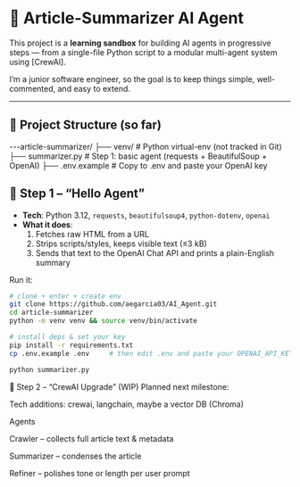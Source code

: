 # 📰 Article-Summarizer AI Agent

This project is a **learning sandbox** for building AI agents in progressive steps — from a single-file Python script to a modular multi-agent system using [CrewAI].

I’m a junior software engineer, so the goal is to keep things simple, well-commented, and easy to extend.

---

## 📐 Project Structure (so far)


---article-summarizer/
├── venv/ # Python virtual-env (not tracked in Git)
├── summarizer.py # Step 1: basic agent (requests + BeautifulSoup + OpenAI)
├── .env.example # Copy to .env and paste your OpenAI key


## 🔗 Step 1 – “Hello Agent”

* **Tech**: Python 3.12, `requests`, `beautifulsoup4`, `python-dotenv`, `openai`
* **What it does**:  
  1. Fetches raw HTML from a URL  
  2. Strips scripts/styles, keeps visible text (≤3 kB)  
  3. Sends that text to the OpenAI Chat API and prints a plain-English summary

Run it:

```bash
# clone + enter + create env
git clone https://github.com/aegarcia03/AI_Agent.git
cd article-summarizer
python -m venv venv && source venv/bin/activate

# install deps & set your key
pip install -r requirements.txt
cp .env.example .env     # then edit .env and paste your OPENAI_API_KEY

python summarizer.py
```

🚀 Step 2 – “CrewAI Upgrade” (WIP)
Planned next milestone:

Tech additions: crewai, langchain, maybe a vector DB (Chroma)

Agents

Crawler – collects full article text & metadata

Summarizer – condenses the article

Refiner – polishes tone or length per user prompt
